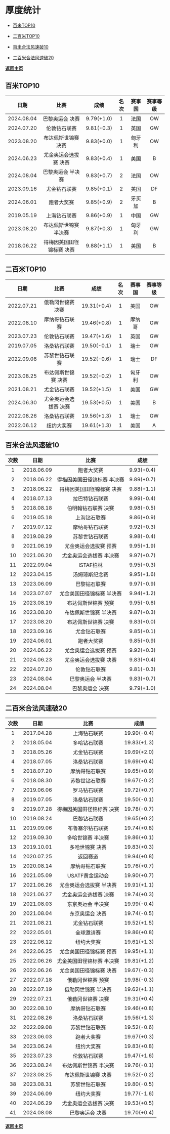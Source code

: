 # 厚度统计

- [百米TOP10](#1)

- [二百米TOP10](#2)

- [百米合法风速破10](#3)

- [ 二百米合法风速破20](#4)

<b>[返回主页](./Profile.md)</b>

## 百米TOP10<a id='1'></a>

|    日期    |           比赛            |    成绩    | 名次 | 赛事国 | 赛事等级 |
| :--------: | :-----------------------: | :--------: | :--: | :----: | :------: |
| 2024.08.04 |      巴黎奥运会 决赛      | 9.79(+1.0) |  1   |  法国  |    OW    |
| 2024.07.20 |       伦敦钻石联赛        | 9.81(-0.3) |  1   |  英国  |    GW    |
| 2023.08.20 |    布达佩斯世锦赛 决赛    | 9.83(+0.0) |  1   | 匈牙利 |    OW    |
| 2024.06.23 |   尤金奥运会选拔赛 决赛   | 9.83(+0.4) |  1   |  美国  |    B     |
| 2024.08.04 |     巴黎奥运会 半决赛     | 9.83(+0.7) |  2   |  法国  |    OW    |
| 2023.09.16 |       尤金钻石联赛        | 9.85(+0.1) |  2   |  美国  |    DF    |
| 2024.06.01 |        跑者大奖赛         | 9.85(+0.9) |  2   | 牙买加 |    B     |
| 2019.05.19 |       上海钻石联赛        | 9.86(+0.9) |  1   |  中国  |    GW    |
| 2023.08.20 |   布达佩斯世锦赛 半决赛   | 9.87(+0.3) |  1   | 匈牙利 |    GW    |
| 2018.06.22 | 得梅因美国田径锦标赛 决赛 | 9.88(+1.1) |  1   |  美国  |    B     |



## 二百米TOP10<a id='2'></a>

| 日期         | 比赛          | 成绩          | 名次 | 赛事国 | 赛事等级 |
|:----------:|:-----------:|:-----------:|:---:|:---:|:----:|
| 2022.07.21 | 俄勒冈世锦赛 决赛   | 19.31(+0.4) | 1  | 美国  | OW   |
| 2022.08.10 | 摩纳哥钻石联赛     | 19.46(+0.8) | 1  | 摩纳哥 | GW   |
| 2023.07.23 | 伦敦钻石联赛      | 19.47(+1.6) | 1  | 英国  | GW   |
| 2019.07.05 | 洛桑钻石联赛      | 19.50(-0.1) | 1  | 瑞士  | GW   |
| 2022.09.08 | 苏黎世钻石联赛     | 19.52(-0.6) | 1  | 瑞士  | DF   |
| 2023.08.25 | 布达佩斯世锦赛 决赛  | 19.52(-0.2) | 1  | 匈牙利 | OW   |
| 2021.08.21 | 尤金钻石联赛      | 19.52(+1.5) | 1  | 美国  | GW   |
| 2024.06.30 | 尤金奥运会选拔赛 决赛 | 19.53(+0.5) | 1  | 美国  | B    |
| 2022.08.26 | 洛桑钻石联赛      | 19.56(+1.3) | 1  | 瑞士  | GW   |
| 2022.06.12 | 纽约大奖赛       | 19.61(+1.3) | 1  | 美国  | A    |



## 百米合法风速破10<a id='3'></a>

| 次数 |    日期    |            比赛             |    成绩    |
| :--: | :--------: | :-------------------------: | :--------: |
|  1   | 2018.06.09 |         跑者大奖赛          | 9.93(+0.4) |
|  2   | 2018.06.22 | 得梅因美国田径锦标赛 半决赛 | 9.89(+0.7) |
|  3   | 2018.06.22 |  得梅因美国田径锦标赛 决赛  | 9.88(+1.1) |
|  4   | 2018.07.13 |       拉巴特钻石联赛        | 9.99(-0.4) |
|  5   | 2018.08.18 |     伯明翰钻石联赛 决赛     | 9.98(-0.5) |
|  6   | 2019.05.18 |        上海钻石联赛         | 9.86(+0.9) |
|  7   | 2019.07.12 |       摩纳哥钻石联赛        | 9.92(+0.3) |
|  8   | 2019.08.29 |       苏黎世钻石联赛        | 9.98(-0.4) |
|  9   | 2021.06.19 |    尤金奥运会选拔赛 预赛    | 9.95(+1.9) |
|  10  | 2021.06.20 |   尤金奥运会选拔赛 半决赛   | 9.97(+0.7) |
|  11  | 2022.09.04 |          ISTAF柏林          | 9.95(+0.3) |
|  12  | 2023.04.15 |       汤姆琼斯纪念赛        | 9.95(+1.6) |
|  13  | 2023.06.09 |        巴黎钻石联赛         | 9.97(-0.9) |
|  14  | 2023.07.07 |  尤金美国田径锦标赛 半决赛  | 9.94(+1.2) |
|  15  | 2023.08.19 |     布达佩斯世锦赛 预赛     | 9.95(-0.6) |
|  16  | 2023.08.20 |    布达佩斯世锦赛 半决赛    | 9.87(+0.3) |
|  17  | 2023.08.20 |     布达佩斯世锦赛 决赛     | 9.83(+0.0) |
|  18  | 2023.09.16 |        尤金钻石联赛         | 9.85(+0.1) |
|  19  | 2024.06.01 |         跑者大奖赛          | 9.85(+0.9) |
|  20  | 2024.06.22 |    尤金奥运会选拔赛 预赛    | 9.92(+0.3) |
|  21  | 2024.06.23 |    尤金奥运会选拔赛 决赛    | 9.83(+0.4) |
|  22  | 2024.07.20 |        伦敦钻石联赛         | 9.81(-0.3) |
|  23  | 2024.08.04 |      巴黎奥运会 半决赛      | 9.83(+0.7) |
|  24  | 2024.08.04 |       巴黎奥运会 决赛       | 9.79(+1.0) |



## 二百米合法风速破20<a id='4'></a>

| 次数 |    日期    |           比赛            |    成绩     |
| :--: | :--------: | :-----------------------: | :---------: |
|  1   | 2017.04.28 |       上海钻石联赛        | 19.90(-0.4) |
|  2   | 2018.05.04 |       多哈钻石联赛        | 19.83(+1.3) |
|  3   | 2018.05.26 |       尤金钻石联赛        | 19.69(+2.0) |
|  4   | 2018.07.05 |       洛桑钻石联赛        | 19.69(+0.4) |
|  5   | 2018.07.20 |      摩纳哥钻石联赛       | 19.65(+0.9) |
|  6   | 2018.08.30 |      苏黎世钻石联赛       | 19.67(-0.2) |
|  7   | 2019.06.06 |       罗马钻石联赛        | 19.72(+0.7) |
|  8   | 2019.07.05 |       洛桑钻石联赛        | 19.50(-0.1) |
|  9   | 2019.07.28 | 得梅因美国田径锦标赛 决赛 | 19.78(-0.7) |
|  10  | 2019.08.24 |       巴黎钻石联赛        | 19.65(+0.2) |
|  11  | 2019.09.06 |     布鲁塞尔钻石联赛      | 19.74(+0.8) |
|  12  | 2019.09.30 |     多哈世锦赛 半决赛     | 19.86(+0.1) |
|  13  | 2019.10.01 |      多哈世锦赛 决赛      | 19.83(+0.3) |
|  14  | 2020.07.25 |         返回赛道          | 19.94(+0.8) |
|  15  | 2020.08.14 |      摩纳哥钻石联赛       | 19.76(+0.7) |
|  16  | 2021.05.09 |      USATF黄金运动会      | 19.90(+0.7) |
|  17  | 2021.06.26 |  尤金奥运会选拔赛 半决赛  | 19.91(+1.1) |
|  18  | 2021.06.27 |   尤金奥运会选拔赛 决赛   | 19.74(+0.3) |
|  19  | 2021.08.03 |     东京奥运会 半决赛     | 19.99(-0.4) |
|  20  | 2021.08.04 |      东京奥运会 决赛      | 19.74(-0.5) |
|  21  | 2021.08.21 |       尤金钻石联赛        | 19.52(+1.5) |
|  22  | 2022.05.01 |        全球邀请赛         | 19.86(+0.8) |
|  23  | 2022.06.12 |        纽约大奖赛         | 19.61(+1.3) |
|  24  | 2022.06.25 |  尤金美国田径锦标赛 预赛  | 19.95(+1.1) |
|  25  | 2022.06.26 | 尤金美国田径锦标赛 半决赛 | 19.81(+1.2) |
|  26  | 2022.06.26 |  尤金美国田径锦标赛 决赛  | 19.67(-0.3) |
|  27  | 2022.07.18 |     俄勒冈世锦赛 预赛     | 19.98(-0.3) |
|  28  | 2022.07.19 |    俄勒冈世锦赛 半决赛    | 19.62(+1.1) |
|  29  | 2022.07.21 |     俄勒冈世锦赛 决赛     | 19.31(+0.4) |
|  30  | 2022.08.10 |      摩纳哥钻石联赛       | 19.46(+0.8) |
|  31  | 2022.08.26 |       洛桑钻石联赛        | 19.56(+1.3) |
|  32  | 2022.09.08 |      苏黎世钻石联赛       | 19.52(-0.6) |
|  33  | 2023.06.03 |        跑者大奖赛         | 19.67(+0.3) |
|  34  | 2023.06.24 |        纽约大奖赛         | 19.83(+0.8) |
|  35  | 2023.07.23 |       伦敦钻石联赛        | 19.47(+1.6) |
|  36  | 2023.08.24 |   布达佩斯世锦赛 半决赛   | 19.76(-0.1) |
|  37  | 2023.08.25 |    布达佩斯世锦赛 决赛    | 19.52(-0.2) |
|  38  | 2023.08.31 |      苏黎世钻石联赛       | 19.80(-0.5) |
|  39  | 2024.06.09 |        纽约大奖赛         | 19.77(-1.6) |
|  40  | 2024.06.29 |   尤金奥运会选拔赛 决赛   | 19.53(+0.5) |
|  41  | 2024.08.08 |      巴黎奥运会 决赛      | 19.70(+0.4) |

<b>[返回主页](./Profile.md)</b>

